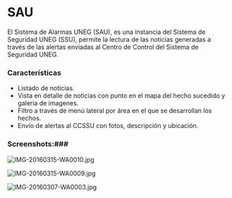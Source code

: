 # SAU #

El Sistema de Alarmas UNEG (SAU), es una instancia del Sistema de Seguridad UNEG (SSU), permite la lectura de las noticias generadas a través de las alertas enviadas al Centro de Control del Sistema de Seguridad UNEG.


### Características ###

* Listado de noticias.
* Vista en detalle de noticias con punto en el mapa del hecho sucedido y galeria de imagenes.
* Filtro a través de menú lateral por área en el que se desarrollan los hechos.
* Envío de alertas al CCSSU con fotos, descripción y ubicación.

### Screenshots:###

![IMG-20160315-WA0010.jpg](https://bitbucket.org/repo/94BxxE/images/2861001555-IMG-20160315-WA0010.jpg)


![IMG-20160315-WA0009.jpg](https://bitbucket.org/repo/94BxxE/images/2615702554-IMG-20160315-WA0009.jpg)


![IMG-20160307-WA0003.jpg](https://bitbucket.org/repo/94BxxE/images/952208577-IMG-20160307-WA0003.jpg)